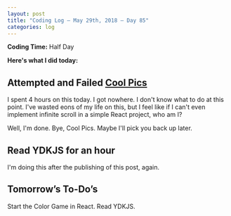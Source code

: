 ```yaml
---
layout: post
title: "Coding Log — May 29th, 2018 — Day 85"
categories: log
---
```


**Coding Time:** Half Day

**Here's what I did today:**

## Attempted and Failed [Cool Pics](http://github.com/rmorabia/coolpics/tree/react)

I spent 4 hours on this today. I got nowhere. I don't know what to do at this point. I've wasted eons of my life on this, but I feel like if I can't even implement infinite scroll in a simple React project, who am I?

Well, I'm done. Bye, Cool Pics. Maybe I'll pick you back up later.

## Read YDKJS for an hour

I'm doing this after the publishing of this post, again.

## Tomorrow’s To-Do’s

Start the Color Game in React. Read YDKJS.
